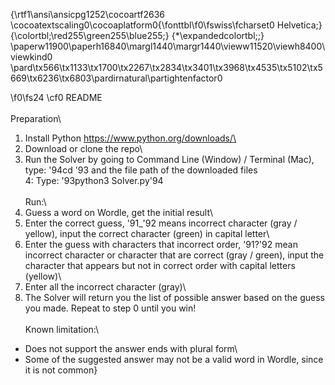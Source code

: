 {\rtf1\ansi\ansicpg1252\cocoartf2636
\cocoatextscaling0\cocoaplatform0{\fonttbl\f0\fswiss\fcharset0 Helvetica;}
{\colortbl;\red255\green255\blue255;}
{\*\expandedcolortbl;;}
\paperw11900\paperh16840\margl1440\margr1440\vieww11520\viewh8400\viewkind0
\pard\tx566\tx1133\tx1700\tx2267\tx2834\tx3401\tx3968\tx4535\tx5102\tx5669\tx6236\tx6803\pardirnatural\partightenfactor0

\f0\fs24 \cf0 README\
\
Preparation\
1. Install Python https://www.python.org/downloads/\
2. Download or clone the repo\
3. Run the Solver by going to Command Line (Window) / Terminal (Mac), type: \'94cd \'93 and the file path of the downloaded files\
4: Type: \'93python3 Solver.py\'94\
\
Run:\
0. Guess a word on Wordle, get the initial result\
1. Enter the correct guess, \'91_\'92 means incorrect character (gray / yellow), input the correct character (green) in capital letter\
2. Enter the guess with characters that incorrect order, \'91?\'92  mean incorrect character or character that are correct (gray / green), input the character that appears but not in correct order with capital letters (yellow)\
3. Enter all the incorrect character (gray)\
4. The Solver will return you the list of possible answer based on the guess you made. Repeat to step 0 until you win!\
\
Known limitation:\
- Does not support the answer ends with plural form\
- Some of the suggested answer may not be a valid word in Wordle, since it is not common}